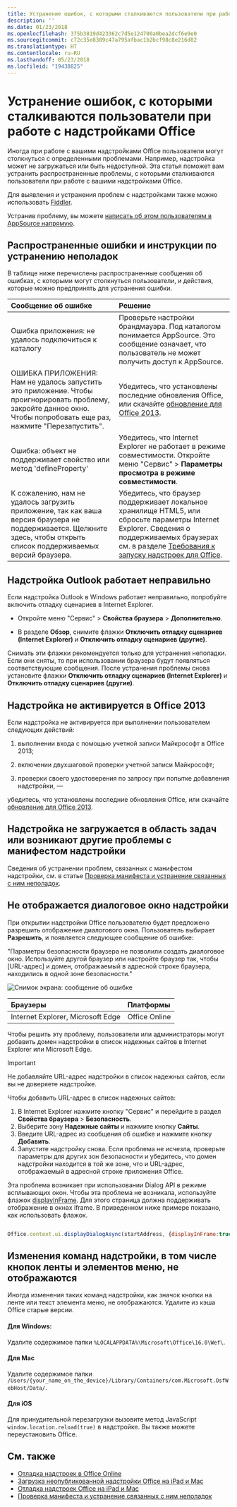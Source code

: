 ```yaml
---
title: Устранение ошибок, с которыми сталкиваются пользователи при работе с надстройками Office
description: ''
ms.date: 01/23/2018
ms.openlocfilehash: 375b3819d423362c7d5e124700a0bea2dcf6e9e0
ms.sourcegitcommit: c72c35e8389c47a795afbac1b2bcf98c8e216d82
ms.translationtype: HT
ms.contentlocale: ru-RU
ms.lasthandoff: 05/23/2018
ms.locfileid: "19438825"
---
```

# <a name="troubleshoot-user-errors-with-office-add-ins"></a>Устранение ошибок, с которыми сталкиваются пользователи при работе с надстройками Office

Иногда при работе с вашими надстройками Office пользователи могут столкнуться с определенными проблемами. Например, надстройка может не загружаться или быть недоступной. Эта статья поможет вам устранить распространенные проблемы, с которыми сталкиваются пользователи при работе с вашими надстройками Office. 

Для выявления и устранения проблем с надстройками также можно использовать [Fiddler](http://www.telerik.com/fiddler).

Устранив проблему, вы можете [написать об этом пользователям в AppSource напрямую](https://docs.microsoft.com/en-us/office/dev/store/create-effective-office-store-listings).

## <a name="common-errors-and-troubleshooting-steps"></a>Распространенные ошибки и инструкции по устранению неполадок

В таблице ниже перечислены распространенные сообщения об ошибках, с которыми могут столкнуться пользователи, и действия, которые можно предпринять для устранения ошибки.



|**Сообщение об ошибке**|**Решение**|
|:-----|:-----|
|Ошибка приложения: не удалось подключиться к каталогу|Проверьте настройки брандмауэра. Под каталогом понимается AppSource. Это сообщение означает, что пользователь не может получить доступ к AppSource.|
|ОШИБКА ПРИЛОЖЕНИЯ: Нам не удалось запустить это приложение. Чтобы проигнорировать проблему, закройте данное окно. Чтобы попробовать еще раз, нажмите "Перезапустить".|Убедитесь, что установлены последние обновления Office, или скачайте [обновление для Office 2013](https://support.microsoft.com/en-us/kb/2986156/).|
|Ошибка: объект не поддерживает свойство или метод 'defineProperty'|Убедитесь, что Internet Explorer не работает в режиме совместимости. Откройте меню "Сервис" >  **Параметры просмотра в режиме совместимости**.|
|К сожалению, нам не удалось загрузить приложение, так как ваша версия браузера не поддерживается. Щелкните здесь, чтобы открыть список поддерживаемых версий браузера.|Убедитесь, что браузер поддерживает локальное хранилище HTML5, или сбросьте параметры Internet Explorer. Сведения о поддерживаемых браузерах см. в разделе [Требования к запуску надстроек для Office](../concepts/requirements-for-running-office-add-ins.md).|


## <a name="outlook-add-in-doesnt-work-correctly"></a>Надстройка Outlook работает неправильно

Если надстройка Outlook в Windows работает неправильно, попробуйте включить отладку сценариев в Internet Explorer. 


- Откройте меню "Сервис" >  **Свойства браузера** > **Дополнительно**.
    
- В разделе  **Обзор**, снимите флажки  **Отключить отладку сценариев (Internet Explorer)** и **Отключить отладку сценариев (другие)**.
    
Снимать эти флажки рекомендуется только для устранения неполадки. Если они сняты, то при использовании браузера будут появляться соответствующие сообщения. После устранения проблемы снова установите флажки  **Отключить отладку сценариев (Internet Explorer)** и **Отключить отладку сценариев (другие)**.


## <a name="add-in-doesnt-activate-in-office-2013"></a>Надстройка не активируется в Office 2013

Если надстройка не активируется при выполнении пользователем следующих действий:


1. выполнении входа с помощью учетной записи Майкрософт в Office 2013;
    
2. включении двухшаговой проверки учетной записи Майкрософт;
    
3. проверки своего удостоверения по запросу при попытке добавления надстройки, —
    
убедитесь, что установлены последние обновления Office, или скачайте [обновление для Office 2013](https://support.microsoft.com/en-us/kb/2986156/).


## <a name="add-in-doesnt-load-in-task-pane-or-other-issues-with-the-add-in-manifest"></a>Надстройка не загружается в область задач или возникают другие проблемы с манифестом надстройки

Сведения об устранении проблем, связанных с манифестом надстройки, см. в статье [Проверка манифеста и устранение связанных с ним неполадок](troubleshoot-manifest.md).


## <a name="add-in-dialog-box-cannot-be-displayed"></a>Не отображается диалоговое окно надстройки

При открытии надстройки Office пользователю будет предложено разрешить отображение диалогового окна. Пользователь выбирает **Разрешить**, и появляется следующее сообщение об ошибке:

"Параметры безопасности браузера не позволили создать диалоговое окно. Используйте другой браузер или настройте браузер так, чтобы [URL-адрес] и домен, отображаемый в адресной строке браузера, находились в одной зоне безопасности."

![Снимок экрана: сообщение об ошибке](http://i.imgur.com/3mqmlgE.png)

|**Браузеры**|**Платформы**|
|:--------------------|:---------------------|
|Internet Explorer, Microsoft Edge|Office Online|

Чтобы решить эту проблему, пользователи или администраторы могут добавить домен надстройки в список надежных сайтов в Internet Explorer или Microsoft Edge.

> [!IMPORTANT]
> Не добавляйте URL-адрес надстройки в список надежных сайтов, если вы не доверяете надстройке.

Чтобы добавить URL-адрес в список надежных сайтов:

1. В Internet Explorer нажмите кнопку "Сервис" и перейдите в раздел **Свойства браузера** > **Безопасность**.
2. Выберите зону **Надежные сайты** и нажмите кнопку **Сайты**.
3. Введите URL-адрес из сообщения об ошибке и нажмите кнопку **Добавить**.
4. Запустите надстройку снова. Если проблема не исчезла, проверьте параметры для других зон безопасности и убедитесь, что домен надстройки находится в той же зоне, что и URL-адрес, отображаемый в адресной строке приложения Office.

Эта проблема возникает при использовании Dialog API в режиме всплывающих окон. Чтобы эта проблема не возникала, используйте флажок [displayInFrame](https://dev.office.com/reference/add-ins/shared/officeui.displaydialogasync). Для этого страница должна поддерживать отображение в окнах iframe. В приведенном ниже примере показано, как использовать флажок.

```js

Office.context.ui.displayDialogAsync(startAddress, {displayInFrame:true}, callback);
```

## <a name="changes-to-add-in-commands-including-ribbon-buttons-and-menu-items-do-not-take-effect"></a>Изменения команд надстройки, в том числе кнопок ленты и элементов меню, не отображаются
Иногда изменения таких команд надстройки, как значок кнопки на ленте или текст элемента меню, не отображаются. Удалите из кэша Office старые версии.

#### <a name="for-windows"></a>Для Windows:
Удалите содержимое папки `%LOCALAPPDATA%\Microsoft\Office\16.0\Wef\`.

#### <a name="for-mac"></a>Для Mac
Удалите содержимое папки `/Users/{your_name_on_the_device}/Library/Containers/com.Microsoft.OsfWebHost/Data/`.

#### <a name="for-ios"></a>Для iOS
Для принудительной перезагрузки вызовите метод JavaScript `window.location.reload(true)` в надстройке. Вы также можете переустановить Office.

## <a name="see-also"></a>См. также

- [Отладка надстроек в Office Online](debug-add-ins-in-office-online.md) 
- [Загрузка неопубликованной надстройки Office на iPad и Mac](sideload-an-office-add-in-on-ipad-and-mac.md)  
- [Отладка надстроек Office на iPad и Mac](debug-office-add-ins-on-ipad-and-mac.md)  
- [Проверка манифеста и устранение связанных с ним неполадок](troubleshoot-manifest.md)
    
